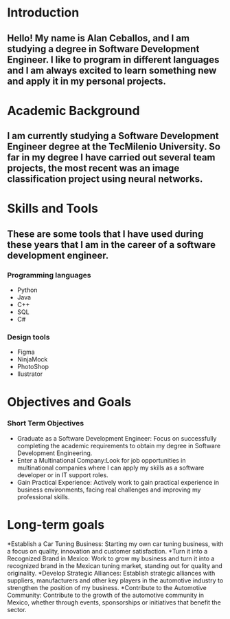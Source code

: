# Introduction
## Hello! My name is Alan Ceballos, and I am studying a degree in Software Development Engineer. I like to program in different languages ​​and I am always excited to learn something new and apply it in my personal projects.

# Academic Background
## I am currently studying a Software Development Engineer degree at the TecMilenio University. So far in my degree I have carried out several team projects, the most recent was an image classification project using neural networks.

# Skills and Tools
## These are some tools that I have used during these years that I am in the career of a software development engineer.

### Programming languages
* Python
* Java
* C++
* SQL
* C#

### Design tools
* Figma
* NinjaMock
* PhotoShop
* Ilustrator
  
# Objectives and Goals
### Short Term Objectives
* Graduate as a Software Development Engineer: Focus on successfully completing the academic requirements to obtain my degree in Software Development Engineering.
* Enter a Multinational Company:Look for job opportunities in multinational companies where I can apply my skills as a software developer or in IT support roles.
* Gain Practical Experience: Actively work to gain practical experience in business environments, facing real challenges and improving my professional skills.

# Long-term goals
*Establish a Car Tuning Business: Starting my own car tuning business, with a focus on quality, innovation and customer satisfaction.
*Turn it into a Recognized Brand in Mexico: Work to grow my business and turn it into a recognized brand in the Mexican tuning market, standing out for quality and originality.
*Develop Strategic Alliances: Establish strategic alliances with suppliers, manufacturers and other key players in the automotive industry to strengthen the position of my business.
*Contribute to the Automotive Community: Contribute to the growth of the automotive community in Mexico, whether through events, sponsorships or initiatives that benefit the sector.
